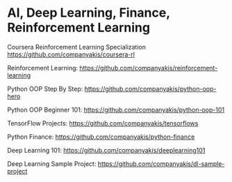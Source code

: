 # AI, Deep Learning, Finance, Reinforcement Learning

Coursera Reinforcement Learning Specialization
https://github.com/companyakis/coursera-rl

Reinforcement Learning:
https://github.com/companyakis/reinforcement-learning

Python OOP Step By Step:
https://github.com/companyakis/python-oop-hero

Python OOP Beginner 101:
https://github.com/companyakis/python-oop-101

TensorFlow Projects:
https://github.com/companyakis/tensorflows

Python Finance:
https://github.com/companyakis/python-finance

Deep Learning 101:
https://github.com/companyakis/deeplearning101

Deep Learning Sample Project:
https://github.com/companyakis/dl-sample-project
